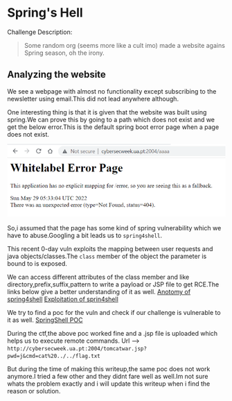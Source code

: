 # Spring's Hell

Challenge Description:

> Some random org (seems more like a cult imo) made a website agains Spring season, oh the irony.

## Analyzing the website

We see a webpage with almost no functionality except subscribing to the newsletter using email.This did not lead anywhere although.

One interesting thing is that it is given that the website was built using spring.We can prove this by going to a path which does not exist and we get the below error.This is the default spring boot error page when a page does not exist.

![error not found](error.PNG)

So,i assumed that the page has some kind of spring vulnerability which we have to abuse.Googling a bit leads us to `spring4shell`.

This recent 0-day vuln exploits the mapping between user requests and java objects/classes.The `class` member of the object the parameter is bound to is exposed.

We can access different attributes of the class member and like directory,prefix,suffix,pattern to write a payload or JSP file to get RCE.The links below give a better understanding of it as well.
[Anotomy of spring4shell](https://www.dynatrace.com/news/blog/anatomy-of-spring4shell-vulnerability/)
[Exploitation of sprin4shell](https://www.trendmicro.com/en_us/research/22/d/cve-2022-22965-analyzing-the-exploitation-of-spring4shell-vulner.html)

We try to find a poc for the vuln and check if our challenge is vulnerable to it as well.
[SpringShell POC](https://github.com/BobTheShoplifter/Spring4Shell-POC)

During the ctf,the above poc worked fine and a .jsp file is uploaded which helps us to execute remote commands.
Url --> `http://cybersecweek.ua.pt:2004/tomcatwar.jsp?pwd=j&cmd=cat%20../../flag.txt`

But during the time of making this writeup,the same poc does not work anymore.I tried a few other and they didnt fare well as well.Im not sure whats the problem exactly and i will update this writeup when i find the reason or solution.